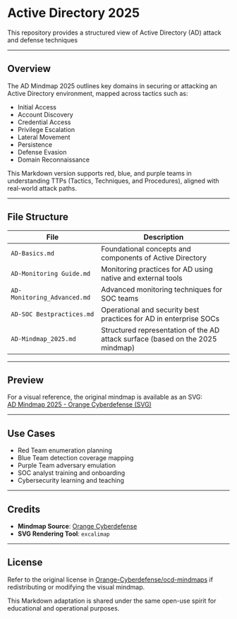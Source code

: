 # Active Directory 2025

This repository provides a structured view of Active Directory (AD) attack and defense techniques 

---

## Overview

The AD Mindmap 2025 outlines key domains in securing or attacking an Active Directory environment, mapped across tactics such as:

- Initial Access
- Account Discovery
- Credential Access
- Privilege Escalation
- Lateral Movement
- Persistence
- Defense Evasion
- Domain Reconnaissance

This Markdown version supports red, blue, and purple teams in understanding TTPs (Tactics, Techniques, and Procedures), aligned with real-world attack paths.

---

## File Structure

| File | Description |
|------|-------------|
| `AD-Basics.md` | Foundational concepts and components of Active Directory |
| `AD-Monitoring Guide.md` | Monitoring practices for AD using native and external tools |
| `AD-Monitoring_Advanced.md` | Advanced monitoring techniques for SOC teams |
| `AD-SOC Bestpractices.md` | Operational and security best practices for AD in enterprise SOCs |
| `AD-Mindmap_2025.md` | Structured representation of the AD attack surface (based on the 2025 mindmap) |

---

## Preview

For a visual reference, the original mindmap is available as an SVG:  
[AD Mindmap 2025 - Orange Cyberdefense (SVG)](https://orange-cyberdefense.github.io/ocd-mindmaps/img/mindmap_ad_dark_classic_2025.03.excalidraw.svg)

---

## Use Cases

- Red Team enumeration planning  
- Blue Team detection coverage mapping  
- Purple Team adversary emulation  
- SOC analyst training and onboarding  
- Cybersecurity learning and teaching

---

## Credits

- **Mindmap Source**: [Orange Cyberdefense](https://github.com/Orange-Cyberdefense/ocd-mindmaps)
- **SVG Rendering Tool**: `excalimap`

---

## License

Refer to the original license in [Orange-Cyberdefense/ocd-mindmaps](https://github.com/Orange-Cyberdefense/ocd-mindmaps) if redistributing or modifying the visual mindmap.

This Markdown adaptation is shared under the same open-use spirit for educational and operational purposes.

